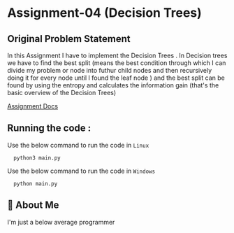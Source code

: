 
# Assignment-04 (Decision Trees)


## Original Problem Statement

In this Assignment I have to implement the Decision Trees . In Decision trees we have to find the best split (means the best condition through which I can divide my problem or node into futhur child nodes and then recursively doing it for every node until I found the leaf node ) and the best split can be found by using the entropy and calculates the information gain (that's the basic overview of the Decision Trees)   


[Assignment Docs](https://docs.google.com/document/d/1CfMXzLmS3shzL8pRwDrVJZx88ybBRC4cYZ4ycx4p8ig/edit?tab=t.0)


    
## Running the code :

Use the below command to run the code in `Linux`

```make
  python3 main.py 
```

Use the below command to run the code in `Windows` 

```make
  python main.py 
```




## 🚀 About Me
I'm just a below average programmer



